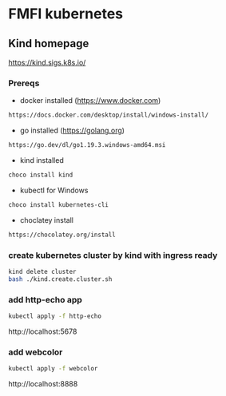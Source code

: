 # FMFI kubernetes

## Kind homepage
https://kind.sigs.k8s.io/

### Prereqs
- docker installed  (https://www.docker.com)
```bash
https://docs.docker.com/desktop/install/windows-install/
```
- go installed  (https://golang.org)
```bash
https://go.dev/dl/go1.19.3.windows-amd64.msi
```
- kind installed 
```bash
choco install kind
```
- kubectl for Windows
```bash
choco install kubernetes-cli
```
- choclatey install
```bash
https://chocolatey.org/install
```

### create kubernetes cluster by kind with ingress ready
```bash
kind delete cluster
bash ./kind.create.cluster.sh
```

### add http-echo app
```bash
kubectl apply -f http-echo
```
http://localhost:5678

### add webcolor
```bash
kubectl apply -f webcolor
```
http://localhost:8888
